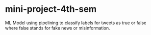 # mini-project-4th-sem
ML Model using pipelining to classify labels for tweets as true or false where false stands for fake news or misinformation.
